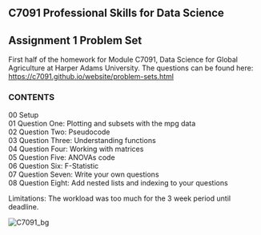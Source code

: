 ## C7091 Professional Skills for Data Science
## Assignment 1 Problem Set 
First half of the homework for Module C7091, Data Science for Global Agriculture at Harper Adams University.
The questions can be found here: https://c7091.github.io/website/problem-sets.html

### CONTENTS  
00 Setup  
01 Question One: Plotting and subsets with the mpg data  
02 Question Two: Pseudocode  
03 Question Three: Understanding functions  
04 Question Four: Working with matrices  
05 Question Five: ANOVAs code  
06 Question Six: F-Statistic  
07 Question Seven: Write your own questions  
08 Question Eight: Add nested lists and indexing to your questions  

Limitations: The workload was too much for the 3 week period until deadline. 

![C7091_bg](https://github.com/user-attachments/assets/d4fc7276-e801-4d3d-bb78-3760562761ea)
